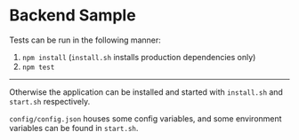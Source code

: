 Backend Sample
============================

Tests can be run in the following manner:
1) `npm install` (`install.sh` installs production dependencies only)
2) `npm test`

------

Otherwise the application can be installed and started with `install.sh` and `start.sh` respectively.

`config/config.json` houses some config variables, and some environment variables can be found in `start.sh`.
